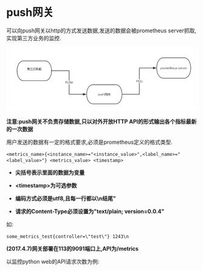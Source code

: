 # push网关

可以向push网关以http的方式发送数据,发送的数据会被prometheus server抓取,实现第三方业务的监控.


![](../asset/images/push_gateway.png)

**注意:push网关不负责存储数据,只以对外开放HTTP API的形式输出各个指标最新的一次数据**


用户发送的数据有一定的格式要求,必须是prometheus定义的格式类型.

    <metrics_name>{<instance_name>="<instance_value>",<label_name>="<label_value>"} <metrics_value> <timestamp>


- **尖括号表示里面的数据为变量**

- **\<timestamp\>为可选参数**

- **编码方式必须是utf8,且每一行都以\n结尾"**

- **请求的Content-Type必须设置为"text/plain; version=0.0.4"**

如:

    some_metrics_test{controller=\"test\"} 1243\n

**(2017.4.7)网关部署在113的9091端口上,API为/metrics**


以监控python web的API请求次数为例:




<!--## 数据的输出格式

有两种输出格式可选:

- text

    \# HELP api_http_request_count The total number of HTTP requests.

    \# TYPE api_http_request_count counter

    http_request_count{method="post",code="200"} 1027 1395066363000

    http_request_count{method="post",code="400"}    3 1395066363000

    \# Escaping in label values:

    msdos_file_access_time_ms{path="C:\\DIR\\FILE.TXT",error="Cannot find file:\n\"FILE.TXT\""} 
    1.234e3
    
    \# Minimalistic line:
    
    metric_without_timestamp_and_labels 12.47
    
    \# A weird metric from before the epoch:
    
    something_weird{problem="division by zero"} +Inf -3982045
    
    \# Finally a summary, which has a pretty complex representation in the text format:
    
    \# HELP telemetry_requests_metrics_latency_microseconds A histogram of the response latency.
    
    \# TYPE telemetry_requests_metrics_latency_microseconds summary
    
    telemetry_requests_metrics_latency_microseconds{quantile="0.01"} 3102
    
    telemetry_requests_metrics_latency_microseconds{quantile="0.05"} 3272
    

- protocol-buffer

**2014年4月之后的prometheus版本都大于0.0.4,其pushgateway不支持JSON**


注意事项:

- 编码格式必须为utf8
- 每一行必须以"\n"做结尾
- 以任意数量的空格或\t隔开一条监控指标的内容
- 首尾的空格会被忽略
- 注释以#开头,并且必须以"HELP"或者"TYPE"做第二个关键字,todo:补充更加详细的文档!
- 值为float类型,Nan,+Inf,-Inf表示值不可用
- 时间戳可以自己添加,类型为int64(微妙).若不添加则默认为prometheus server的抓取时间.
[为什么以抓取时间而不是采集时间]()















    package pushgateway

    import (
        "fmt"
        "io/ioutil"
        "net/http"
        "strings"
    )

    var (
        countM map[string]int
    )

    func init() {
        countM = make(map[string]int)
    }

    // TestController :
    func TestController(resp http.ResponseWriter, req *http.Request) {
        ctrlName := "TestController"
        req.ParseForm()
        countM[ctrlName]++
        sendPushgateway()
    }

    func sendPushgateway() {
        client := &http.Client{}

        sendValue := "some_metrics_test{controller=\"test\"} 1243\n"
        req, err := http.NewRequest("POST", "http://127.0.0.1:9091/metrics/job/job_test/instance/instance_test", strings.NewReader(sendValue))
        req.Header.Set("Content-Type", "text/plain;charset=utf-8")
        if err != nil {
            fmt.Println(err)
        }

        resp, err := client.Do(req)
        if err != nil {
            fmt.Println(err)
        }
        fmt.Printf("resp:%v\n", resp)

        body, err := ioutil.ReadAll(resp.Request.Body)
        if err != nil {
            fmt.Println(err)
        }
        fmt.Println(body)
    }-->
